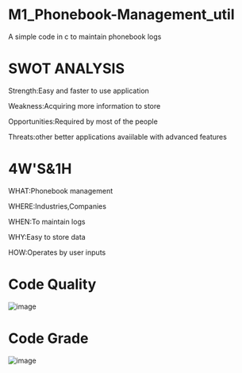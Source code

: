 # M1_Phonebook-Management_util

A simple code in c to maintain phonebook logs

# **SWOT ANALYSIS**

Strength:Easy and faster to use application

Weakness:Acquiring more information to store

Opportunities:Required by most of the people

Threats:other better applications avaiilable with advanced features

# **4W'S&1H**

WHAT:Phonebook management

WHERE:Industries,Companies

WHEN:To maintain logs

WHY:Easy to store data

HOW:Operates by user inputs




# **Code Quality**
![image](https://user-images.githubusercontent.com/98834011/153614237-57a73743-68e2-484a-9a3a-82832606044c.png)


# **Code Grade**
![image](https://user-images.githubusercontent.com/98834011/153614474-0b79e464-25f2-447a-b552-3c623889fc2f.png)

